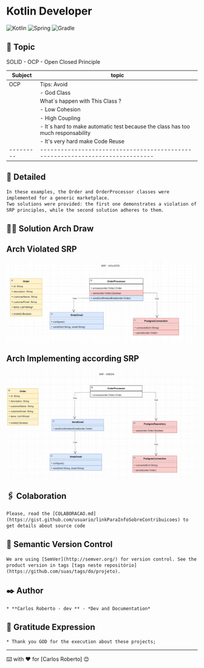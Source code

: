 # Kotlin Developer
![Kotlin](https://img.shields.io/badge/kotlin-%237F52FF.svg?style=for-the-badge&logo=kotlin&logoColor=white)
![Spring](https://img.shields.io/badge/springboot-%236DB33F.svg?style=for-the-badge&logo=spring&logoColor=white)
![Gradle](https://img.shields.io/badge/Gradle-02303A.svg?style=for-the-badge&logo=Gradle&logoColor=white)

## 🚀 Topic

SOLID - OCP - Open Closed Principle

| Subject   | topic                                                                            |
|-----------|----------------------------------------------------------------------------------|
| OCP       | Tips: Avoid                                                                      |
|           | - God Class                                                                      |
|           | What´s happen with This Class ?                                                  |
|           | - Low Cohesion                                                                   |
|           | - High Coupling                                                                  |
|           | - It´s hard to make automatic test because the class has too much responsability |
|           | - It's very hard make Code Reuse                                                 |
| --------- | -----------------------------------------------------------------------------    |


## 🚨 Detailed
    In these examples, the Order and OrderProcessor classes were implemented for a generic marketplace. 
    Two solutions were provided: the first one demonstrates a violation of SRP principles, while the second solution adheres to them.

## 👨‍🎨 Solution Arch Draw

## Arch Violated SRP
<p align="center">
  <img src= "https://github.com/CarlosRobertoMedeiros/repo-kotlin-developer/blob/main/solid/solid-instructions/src/main/kotlin/br/com/roberto/solid/srp/violation/img/srp-violated.png" />
</p>

## Arch Implementing according SRP
<p align="center">
  <img src= "https://github.com/CarlosRobertoMedeiros/repo-kotlin-developer/blob/main/solid/solid-instructions/src/main/kotlin/br/com/roberto/solid/srp/solution/img/srp-green.png" />
</p>


## 🖇️ Colaboration
    Please, read the [COLABORACAO.md](https://gist.github.com/usuario/linkParaInfoSobreContribuicoes) to get details about source code

## 📌 Semantic Version Control
    We are using [SemVer](http://semver.org/) for version control. See the product version in tags [tags neste repositório](https://github.com/suas/tags/do/projeto). 

## ✒️ Author
    * **Carlos Roberto - dev ** - *Dev and Documentation*

## 🎁 Gratitude Expression
    * Thank you GOD for the execution about these projects;

---
⌨️ with ❤️ for [Carlos Roberto] 😊
